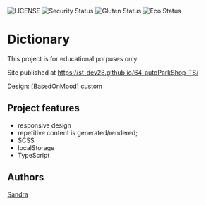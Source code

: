 ![LICENSE](https://img.shields.io/badge/license-MIT-blue.svg?style=flat-square)
![Security Status](https://img.shields.io/security-headers?label=Security&url=https%3A%2F%2Fgithub.com&style=flat-square)
![Gluten Status](https://img.shields.io/badge/Gluten-Free-green.svg)
![Eco Status](https://img.shields.io/badge/ECO-Friendly-green.svg)

# Dictionary

This project is for educational porpuses only.

Site published at https://st-dev28.github.io/64-autoParkShop-TS/

Design: [BasedOnMood] custom

## Project features

- responsive design
- repetitive content is generated/rendered;
- SCSS
- localStorage
- TypeScript

## Authors

[Sandra](https://github.com/ST-dev28)